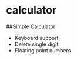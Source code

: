 # calculator


##Simple Calculator
- Keyboard support
- Delete single digit
- Floating point numbers